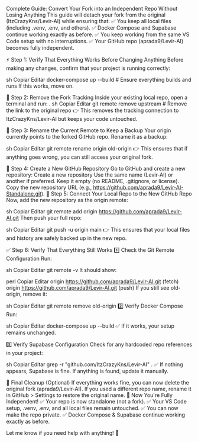 Complete Guide: Convert Your Fork into an Independent Repo Without Losing Anything
This guide will detach your fork from the original (ItzCrazyKns/Levir-AI) while ensuring that: ✅ You keep all local files (including .venv, .env, and others).
✅ Docker Compose and Supabase continue working exactly as before.
✅ You keep working from the same VS Code setup with no interruptions.
✅ Your GitHub repo (aprada9/Levir-AI) becomes fully independent.

⚡ Step 1: Verify That Everything Works Before Changing Anything
Before making any changes, confirm that your project is running correctly:

sh
Copiar
Editar
docker-compose up --build  # Ensure everything builds and runs
If this works, move on.

🔗 Step 2: Remove the Fork Tracking
Inside your existing local repo, open a terminal and run:
.
sh
Copiar
Editar
git remote remove upstream  # Remove the link to the original repo
👉 This removes the tracking connection to ItzCrazyKns/Levir-AI but keeps your code untouched.

🚀 Step 3: Rename the Current Remote to Keep a Backup
Your origin currently points to the forked GitHub repo. Rename it as a backup:

sh
Copiar
Editar
git remote rename origin old-origin
👉 This ensures that if anything goes wrong, you can still access your original fork.

🌟 Step 4: Create a New GitHub Repository
Go to GitHub and create a new repository:
Create a new repository
Use the same name (Levir-AI) or another if preferred.
Keep it empty (no README, .gitignore, or license).
Copy the new repository URL (e.g., https://github.com/aprada9/Levir-AI-Standalone.git).
🔄 Step 5: Connect Your Local Repo to the New GitHub Repo
Now, add the new repository as the origin remote:

sh
Copiar
Editar
git remote add origin https://github.com/aprada9/Levir-AI.git
Then push your full repo:

sh
Copiar
Editar
git push -u origin main
👉 This ensures that your local files and history are safely backed up in the new repo.

✅ Step 6: Verify That Everything Still Works
1️⃣ Check the Git Remote Configuration
Run:

sh
Copiar
Editar
git remote -v
It should show:

perl
Copiar
Editar
origin  https://github.com/aprada9/Levir-AI.git (fetch)
origin  https://github.com/aprada9/Levir-AI.git (push)
If you still see old-origin, remove it:

sh
Copiar
Editar
git remote remove old-origin
2️⃣ Verify Docker Compose
Run:

sh
Copiar
Editar
docker-compose up --build
✅ If it works, your setup remains unchanged.

3️⃣ Verify Supabase Configuration
Check for any hardcoded repo references in your project:

sh
Copiar
Editar
grep -r "github.com/ItzCrazyKns/Levir-AI" .
✅ If nothing appears, Supabase is fine. If anything is found, update it manually.

🎯 Final Cleanup (Optional)
If everything works fine, you can now delete the original fork (aprada9/Levir-AI).
If you used a different repo name, rename it in GitHub > Settings to restore the original name.
🚀 Now You're Fully Independent!
✅ Your repo is now standalone (not a fork).
✅ Your VS Code setup, .venv, .env, and all local files remain untouched.
✅ You can now make the repo private.
✅ Docker Compose & Supabase continue working exactly as before.

Let me know if you need help with anything! 🚀
